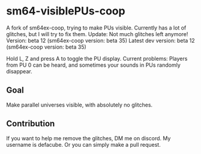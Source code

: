 # sm64-visiblePUs-coop
A fork of sm64ex-coop, trying to make PUs visible.
Currently has a lot of glitches, but I will try to fix them.
Update: Not much glitches left anymore!
Version: beta 12 (sm64ex-coop version: beta 35)
Latest dev version: beta 12 (sm64ex-coop version: beta 35)

Hold L, Z and press A to toggle the PU display.
Current problems: Players from PU 0 can be heard, and sometimes your sounds in PUs randomly disappear.

## Goal
Make parallel universes visible, with absolutely no glitches.

## Contribution
If you want to help me remove the glitches, DM me on discord. My username is defacube.
Or you can simply make a pull request.
